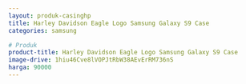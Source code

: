 ```yaml
---
layout: produk-casinghp
title: Harley Davidson Eagle Logo Samsung Galaxy S9 Case
categories: samsung

# Produk
product-title: Harley Davidson Eagle Logo Samsung Galaxy S9 Case
image-drive: 1hiu46Cve8lVOPJtRbW38AEvErRM736nS
harga: 90000
---
```

